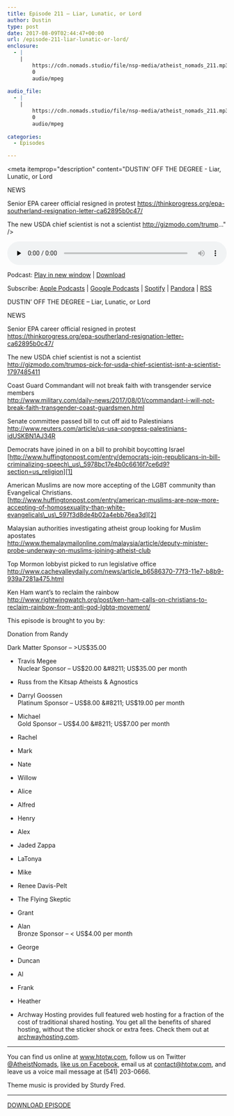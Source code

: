 ```yaml
---
title: ﻿Episode 211 – Liar, Lunatic, or Lord
author: Dustin
type: post
date: 2017-08-09T02:44:47+00:00
url: /﻿episode-211-liar-lunatic-or-lord/
enclosure:
  - |
    |
        https://cdn.nomads.studio/file/nsp-media/atheist_nomads_211.mp3
        0
        audio/mpeg
        
audio_file:
  - |
    |
        https://cdn.nomads.studio/file/nsp-media/atheist_nomads_211.mp3
        0
        audio/mpeg
        
categories:
  - Episodes

---
```

<div itemscope itemtype="http://schema.org/AudioObject">
  <meta itemprop="name" content="﻿Episode 211 &#8211; Liar, Lunatic, or Lord" />
  
  <meta itemprop="uploadDate" content="2017-08-08T20:44:47-06:00" />
  
  <meta itemprop="encodingFormat" content="audio/mpeg" />
  
  <meta itemprop="description" content="DUSTIN’ OFF THE DEGREE - Liar, Lunatic, or Lord

NEWS

Senior EPA career official resigned in protest
https://thinkprogress.org/epa-southerland-resignation-letter-ca62895b0c47/

The new USDA chief scientist is not a scientist
http://gizmodo.com/trump..." />
  
  <meta itemprop="contentUrl" content="https://dts.podtrac.com/redirect.mp3/cdn.nomads.studio/file/nsp-media/atheist_nomads_211.mp3" />
  </p> 
  
  <div class="powerpress_player" id="powerpress_player_8474">
    <audio class="wp-audio-shortcode" id="audio-1600-218" preload="none" style="width: 100%;" controls="controls"><source type="audio/mpeg" src="https://dts.podtrac.com/redirect.mp3/cdn.nomads.studio/file/nsp-media/atheist_nomads_211.mp3?_=218" /><a href="https://dts.podtrac.com/redirect.mp3/cdn.nomads.studio/file/nsp-media/atheist_nomads_211.mp3">https://dts.podtrac.com/redirect.mp3/cdn.nomads.studio/file/nsp-media/atheist_nomads_211.mp3</a></audio>
  </div>
</div>

<p class="powerpress_links powerpress_links_mp3">
  Podcast: <a href="https://dts.podtrac.com/redirect.mp3/cdn.nomads.studio/file/nsp-media/atheist_nomads_211.mp3" class="powerpress_link_pinw" target="_blank" title="Play in new window" onclick="return powerpress_pinw('https://htotw.com/?powerpress_pinw=1600-podcast');" rel="nofollow">Play in new window</a> | <a href="https://dts.podtrac.com/redirect.mp3/cdn.nomads.studio/file/nsp-media/atheist_nomads_211.mp3" class="powerpress_link_d" title="Download" rel="nofollow" download="atheist_nomads_211.mp3">Download</a>
</p>

<p class="powerpress_links powerpress_subscribe_links">
  Subscribe: <a href="https://podcasts.apple.com/us/podcast/humanists-take-on-the-world/id530050098?mt=2&ls=1" class="powerpress_link_subscribe powerpress_link_subscribe_itunes" target="_blank" title="Subscribe on Apple Podcasts" rel="nofollow">Apple Podcasts</a> | <a href="https://www.google.com/podcasts?feed=aHR0cDovL2F0aGVpc3Rub21hZHMubGlic3luLmNvbS9yc3M%3D" class="powerpress_link_subscribe powerpress_link_subscribe_googleplay" target="_blank" title="Subscribe on Google Podcasts" rel="nofollow">Google Podcasts</a> | <a href="https://open.spotify.com/show/3LzK2xZGike6Tc1GEMtMbr?si=LieN9SNuTpq96smuaUsH8A" class="powerpress_link_subscribe powerpress_link_subscribe_spotify" target="_blank" title="Subscribe on Spotify" rel="nofollow">Spotify</a> | <a href="https://www.pandora.com/podcast/atheist-nomads/PC:10122?corr=62071012&part=ug" class="powerpress_link_subscribe powerpress_link_subscribe_pandora" target="_blank" title="Subscribe on Pandora" rel="nofollow">Pandora</a> | <a href="https://htotw.com/feed/podcast/" class="powerpress_link_subscribe powerpress_link_subscribe_rss" target="_blank" title="Subscribe via RSS" rel="nofollow">RSS</a>
</p>

<CENTER>
</CENTER>DUSTIN’ OFF THE DEGREE &#8211; Liar, Lunatic, or Lord

NEWS

Senior EPA career official resigned in protest  
<https://thinkprogress.org/epa-southerland-resignation-letter-ca62895b0c47/>

The new USDA chief scientist is not a scientist  
<http://gizmodo.com/trumps-pick-for-usda-chief-scientist-isnt-a-scientist-1797485411>

Coast Guard Commandant will not break faith with transgender service members  
<http://www.military.com/daily-news/2017/08/01/commandant-i-will-not-break-faith-transgender-coast-guardsmen.html>

Senate committee passed bill to cut off aid to Palestinians  
<http://www.reuters.com/article/us-usa-congress-palestinians-idUSKBN1AJ34R>

Democrats have joined in on a bill to prohibit boycotting Israel  
[http://www.huffingtonpost.com/entry/democrats-join-republicans-in-bill-criminalizing-speech\_us\_5978bc17e4b0c6616f7ce6d9?section=us_religion][1]

American Muslims are now more accepting of the LGBT community than Evangelical Christians.  
[http://www.huffingtonpost.com/entry/american-muslims-are-now-more-accepting-of-homosexuality-than-white-evangelicals\_us\_597f3d8de4b02a4ebb76ea3d][2]

Malaysian authorities investigating atheist group looking for Muslim apostates  
<http://www.themalaymailonline.com/malaysia/article/deputy-minister-probe-underway-on-muslims-joining-atheist-club>

Top Mormon lobbyist picked to run legislative office  
<http://www.cachevalleydaily.com/news/article_b6586370-77f3-11e7-b8b9-939a7281a475.html>

Ken Ham want’s to reclaim the rainbow  
<http://www.rightwingwatch.org/post/ken-ham-calls-on-christians-to-reclaim-rainbow-from-anti-god-lgbtq-movement/>

This episode is brought to you by:

Donation from Randy

Dark Matter Sponsor &#8211; >US$35.00  
* Travis Megee  
Nuclear Sponsor &#8211; US$20.00 &#8211; US$35.00 per month  
* Russ from the Kitsap Atheists & Agnostics  
* Darryl Goossen  
Platinum Sponsor &#8211; US$8.00 &#8211; US$19.00 per month  
* Michael  
Gold Sponsor &#8211; US$4.00 &#8211; US$7.00 per month  
* Rachel  
* Mark  
* Nate  
* Willow  
* Alice  
* Alfred  
* Henry  
* Alex  
* Jaded Zappa  
* LaTonya  
* Mike  
* Renee Davis-Pelt  
* The Flying Skeptic  
* Grant  
* Alan  
Bronze Sponsor &#8211; < US$4.00 per month  
* George  
* Duncan  
* Al  
* Frank  
* Heather

* Archway Hosting provides full featured web hosting for a fraction of the cost of traditional shared hosting. You get all the benefits of shared hosting, without the sticker shock or extra fees. Check them out at <a href="http://archwayhosting.com/" target="_blank" rel="noopener">archwayhosting.com</a>.

<hr width="500" />

You can find us online at <a href="https://www.htotw.com/" target="_blank" rel="noopener">www.htotw.com</a>, follow us on Twitter <a href="https://twitter.com/AtheistNomads" target="_blank" rel="noopener">@AtheistNomads</a>, <a href="https://htotw.com/facebook" target="_blank" rel="noopener">like us on Facebook</a>, email us at <contact@htotw.com>, and leave us a voice mail message at (541) 203-0666.

Theme music is provided by Sturdy Fred.

<hr width="”500”" />

[DOWNLOAD EPISODE][3]

 [1]: http://www.huffingtonpost.com/entry/democrats-join-republicans-in-bill-criminalizing-speech_us_5978bc17e4b0c6616f7ce6d9?section=us_religion
 [2]: http://www.huffingtonpost.com/entry/american-muslims-are-now-more-accepting-of-homosexuality-than-white-evangelicals_us_597f3d8de4b02a4ebb76ea3d
 [3]: https://dts.podtrac.com/redirect.mp3/cdn.nomads.studio/file/nsp-media/atheist_nomads_211.mp3